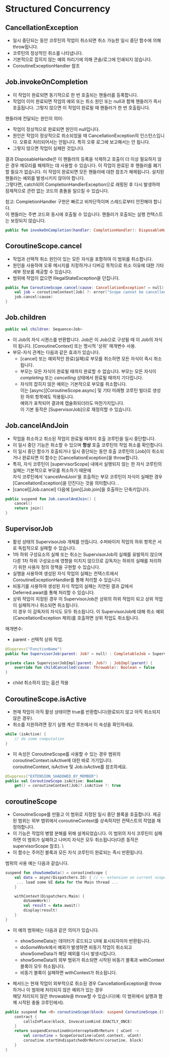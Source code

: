 # Structured Concurrency

## CancellationException
- 일시 중단되는 동안 코루틴의 작업이 취소되면 취소 가능한 일시 중단 함수에 의해 throw됩니다.
- 코루틴의 정상적인 취소를 나타냅니다.
- 기본적으로 잡히지 않는 예외 처리기에 의해 콘솔/로그에 인쇄되지 않습니다.
- CoroutineExceptionHandler 참조


## Job.invokeOnCompletion
- 이 작업이 완료되면 동기적으로 한 번 호출되는 핸들러를 등록합니다.
- 작업이 이미 완료되면 작업의 예외 또는 취소 원인 또는 null과 함께 핸들러가 즉시 호출됩니다. 그렇지 않으면 이 작업이 완료될 때 핸들러가 한 번 호출됩니다.

핸들러에 전달되는 원인의 의미:
- 작업이 정상적으로 완료되면 원인이 null입니다.
- 원인은 작업이 정상적으로 취소되었을 때 CancellationException의 인스턴스입니다. 오류로 처리되어서는 안됩니다. 특히 오류 로그에 보고해서는 안 됩니다.
- 그렇지 않으면 작업이 실패한 것입니다.

결과 DisposableHandle은 이 핸들러의 등록을 삭제하고 호출이 더 이상 필요하지 않은 경우 메모리를 해제하는 데 사용할 수 있습니다.
이 작업이 완료된 후 핸들러를 폐기할 필요가 없습니다. 이 작업이 완료되면 모든 핸들러에 대한 참조가 해제됩니다.
설치된 핸들러는 예외를 발생시키지 않아야 합니다. \
  그렇다면, catch되어 CompletionHandlerException으로 래핑된 후 다시 발생하여 잠재적으로 관련 없는 코드의 충돌을 일으킬 수 있습니다.

참고: CompletionHandler 구현은 빠르고 비차단적이며 스레드로부터 안전해야 합니다. \
  이 핸들러는 주변 코드와 동시에 호출될 수 있습니다. 핸들러가 호출되는 실행 컨텍스트는 보장되지 않습니다.

```kotlin
public fun invokeOnCompletion(handler: CompletionHandler): DisposableHandle
```


## CoroutineScope.cancel

- 작업과 선택적 취소 원인이 있는 모든 자식을 포함하여 이 범위를 취소합니다.
- 원인을 사용하여 오류 메시지를 지정하거나 디버깅 목적으로 취소 이유에 대한 기타 세부 정보를 제공할 수 있습니다.
- 범위에 작업이 없으면 IllegalStateException을 던집니다.

```kotlin
public fun CoroutineScope.cancel(cause: CancellationException? = null) {
    val job = coroutineContext[Job] ?: error("Scope cannot be cancelled because it does not have a job: $this")
    job.cancel(cause)
}
```

## Job.children

```kotlin
public val children: Sequence<Job>
```

- 이 Job의 자식 시퀀스를 반환합니다. Job은 이 Job으로 구성될 때 이 Job의 자식이 됩니다. [CoroutineContext] 또는 명시적 '상위' 매개변수 사용.
- 부모-자식 관계는 다음과 같은 효과가 있습니다.
    - [cancel] 또는 예외적인 완료(실패)로 부모를 취소하면 모든 자식이 즉시 취소됩니다.
    - 부모는 모든 자식이 완료될 때까지 완료할 수 없습니다. 부모는 모든 자식이 _completing_ 또는 _cancelling_ 상태에서 완료될 때까지 기다립니다.
    - 자식의 잡히지 않은 예외는 기본적으로 부모를 취소합니다. \
  이는 [async][CoroutineScope.async] 및 기타 미래형 코루틴 빌더로 생성된 하위 항목에도 적용됩니다. \
  예외가 포착되어 결과에 캡슐화되더라도 마찬가지입니다. \
  이 기본 동작은 [SupervisorJob]으로 재정의할 수 있습니다.


## Job.cancelAndJoin
- 작업을 취소하고 취소된 작업이 완료될 때까지 호출 코루틴을 일시 중단합니다.
- 이 일시 중단 기능은 취소할 수 있으며 **항상** 호출 코루틴의 작업 취소를 확인합니다.
- 이 일시 중단 함수가 호출되거나 일시 중단되는 동안 호출 코루틴의 [Job]이 취소되거나 완료되면 이 함수는 [CancellationException]을 throw합니다.
- 특히, 자식 코루틴이 [supervisorScope] 내에서 실행되지 않는 한 자식 코루틴의 실패는 기본적으로 부모를 취소하기 때문에 \
  자식 코루틴에서 'cancelAndJoin'을 호출하는 부모 코루틴이 자식이 실패한 경우 [CancellationException]을 던진다는 것을 의미합니다. .
- [cancel][Job.cancel] 다음에 [join][Job.join]을 호출하는 단축키입니다.


```kotlin
public suspend fun Job.cancelAndJoin() {
    cancel()
    return join()
}
```

## SupervisorJob
- 활성 상태의 SupervisorJob 개체를 만듭니다. 수퍼바이저 작업의 하위 항목은 서로 독립적으로 실패할 수 있습니다.
- 1차 하위 구성요소의 실패 또는 취소는 SupervisorJob의 실패를 유발하지 않으며 다른 1차 하위 구성요소에 영향을 미치지 않으므로 감독자는 하위의 실패를 처리하기 위한 사용자 정의 정책을 구현할 수 있습니다.
- 실행을 사용하여 생성된 자식 작업의 실패는 컨텍스트에서 CoroutineExceptionHandler를 통해 처리할 수 있습니다.
- 비동기를 사용하여 생성된 자식 작업의 실패는 지연된 결과 값에서 Deferred.await를 통해 처리할 수 있습니다.
- 상위 작업이 지정된 경우 이 SupervisorJob은 상위의 하위 작업이 되고 상위 작업이 실패하거나 취소되면 취소됩니다. \
  이 경우 이 감독자의 자식도 모두 취소됩니다. 이 SupervisorJob에 대해 취소 예외(CancellationException 제외)를 호출하면 상위 작업도 취소됩니다.

매개변수:
- parent - 선택적 상위 작업.

```kotlin
@Suppress("FunctionName")
public fun SupervisorJob(parent: Job? = null) : CompletableJob = SupervisorJobImpl(parent)
```


```kotlin
private class SupervisorJobImpl(parent: Job?) : JobImpl(parent) {
    override fun childCancelled(cause: Throwable): Boolean = false
}
```
- child 취소하지 않는 옵션 적용


## CoroutineScope.isActive
- 현재 작업이 아직 활성 상태이면 true를 반환합니다(완료되지 않고 아직 취소되지 않은 경우).
- 취소를 지원하려면 장기 실행 계산 루프에서 이 속성을 확인하세요.

```kotlin
while (isActive) {
    // do some computation
}
```

- 이 속성은 CoroutineScope를 사용할 수 있는 경우 범위의 coroutineContext.isActive에 대한 바로 가기입니다. \
  coroutineContext, isActive 및 Job.isActive를 참조하세요.

```kotlin
@Suppress("EXTENSION_SHADOWED_BY_MEMBER")
public val CoroutineScope.isActive: Boolean
    get() = coroutineContext[Job]?.isActive ?: true
```

## coroutineScope
- CoroutineScope를 만들고 이 범위로 지정된 일시 중단 블록을 호출합니다. 제공된 범위는 외부 범위에서 coroutineContext를 상속하지만 컨텍스트의 작업을 재정의합니다.
- 이 기능은 작업의 병렬 분해를 위해 설계되었습니다. 이 범위의 자식 코루틴이 실패하면 이 범위가 실패하고 나머지 자식은 모두 취소됩니다(다른 동작은 supervisorScope 참조). \
- 이 함수는 주어진 블록과 모든 자식 코루틴이 완료되는 즉시 반환됩니다.

범위의 사용 예는 다음과 같습니다.
```kotlin
suspend fun showSomeData() = coroutineScope {
    val data = async(Dispatchers.IO) { // <- extension on current scope
     ... load some UI data for the Main thread ...
    }

    withContext(Dispatchers.Main) {
        doSomeWork()
        val result = data.await()
        display(result)
    }
}
```

- 이 예의 범위에는 다음과 같은 의미가 있습니다.
    - showSomeData는 데이터가 로드되고 UI에 표시되자마자 반환됩니다.
    - doSomeWork에서 예외가 발생하면 비동기 작업이 취소되고 showSomeData가 해당 예외를 다시 발생시킵니다.
    - showSomeData의 외부 범위가 취소되면 시작된 비동기 블록과 withContext 블록이 모두 취소됩니다.
    - 비동기 블록이 실패하면 withContext가 취소됩니다.

- 메서드는 현재 작업이 외부적으로 취소된 경우 CancellationException을 throw하거나 이 범위에 처리되지 않은 예외가 있는 경우 \
  해당 처리되지 않은 throwable을 throw할 수 있습니다(예: 이 범위에서 실행과 함께 시작된 충돌 코루틴에서).

```kotlin
public suspend fun <R> coroutineScope(block: suspend CoroutineScope.() -> R): R {
    contract {
        callsInPlace(block, InvocationKind.EXACTLY_ONCE)
    }
    return suspendCoroutineUninterceptedOrReturn { uCont ->
        val coroutine = ScopeCoroutine(uCont.context, uCont)
        coroutine.startUndispatchedOrReturn(coroutine, block)
    }
}
```